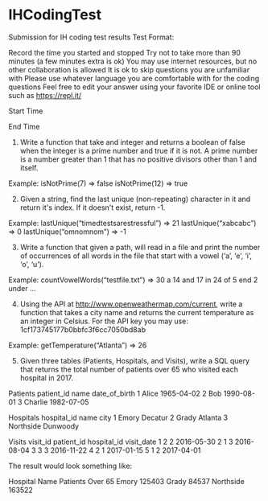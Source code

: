 # IHCodingTest
Submission for IH coding test results
Test Format:

Record the time you started and stopped
Try not to take more than 90 minutes (a few minutes extra is ok)
You may use internet resources, but no other collaboration is allowed
It is ok to skip questions you are unfamiliar with
Please use whatever language you are comfortable with for the coding questions
Feel free to edit your answer using your favorite IDE or online tool such as https://repl.it/

Start Time


End Time





1) Write a function that take and integer and returns a boolean of false when the integer is a prime number and true if it is not.  A prime number is a number greater than 1 that has no positive divisors other than 1 and itself.

Example:
isNotPrime(7) => false
isNotPrime(12) => true


<insert code here>




2) Given a string, find the last unique (non-repeating) character in it and return it's index. If it doesn't exist, return -1. 

Example:
lastUnique(“timedtestsarestressful”) => 21
lastUnique(“xabcabc”) => 0
lastUnique(“omnomnom”) => -1


<insert code here>




3) Write a function that given a path, will read in a file and print the number of occurrences of all words in the file that start with a vowel (‘a’, ‘e’, ‘i’, ‘o’, ‘u’). 

Example:
countVowelWords(“testfile.txt”) =>
30 a
14 and
17 in
24 of
5 end
2 under
...


<insert code here>




4) Using the API at http://www.openweathermap.com/current, write a function that takes a city name and returns the current temperature as an integer in Celsius.  For the API key you may use: 1cf173745177b0bbfc3f6cc7050bd8ab

Example:
getTemperature(“Atlanta”) => 26


<insert code here>




5) Given three tables (Patients, Hospitals, and Visits), write a SQL query that returns the total number of patients over 65 who visited each hospital in 2017. 

Patients
patient_id
name
date_of_birth
1
Alice
1965-04-02
2
Bob
1990-08-01
3
Charlie
1982-07-05

Hospitals
hospital_id
name
city
1
Emory
Decatur
2
Grady
Atlanta
3
Northside
Dunwoody

Visits
visit_id
patient_id
hospital_id
visit_date
1
2
2
2016-05-30
2
1
3
2016-08-04
3
3
3
2016-11-22
4
2
1
2017-01-15
5
1
2
2017-04-01

The result would look something like:

Hospital Name
Patients Over 65
Emory
125403
Grady
84537
Northside
163522


<insert SQL here>
